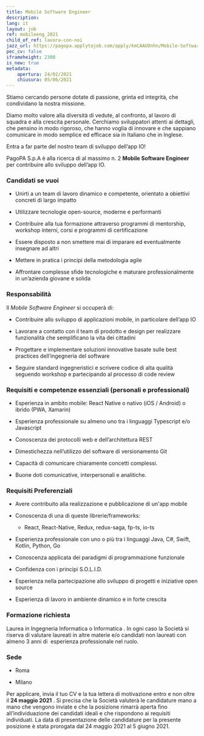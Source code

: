 ```yaml
---
title: Mobile Software Engineer
description:
lang: it
layout: job
ref: mobileeng_2021
child_of_ref: lavora-con-noi
jazz_url: https://pagopa.applytojob.com/apply/kmCAAUOnhn/Mobile-Software-Engineer
pec_cv: false
iframeheight: 2300
is_new: true
metadata:
    apertura: 24/02/2021
    chiusura: 05/06/2021
---
```


Stiamo cercando persone dotate di passione, grinta ed integrità, che condividano la nostra missione.

Diamo molto valore alla diversità di vedute, al confronto, al lavoro di squadra e alla crescita personale. Cerchiamo sviluppatori attenti ai dettagli, che pensino in modo rigoroso, che hanno voglia di innovare e che sappiano comunicare in modo semplice ed efficace sia in Italiano che in Inglese.

Entra a far parte del nostro team di sviluppo dell’app IO!

PagoPA S.p.A è alla ricerca di al massimo n. 2 **Mobile Software Engineer** per contribuire allo sviluppo dell’app IO.



### Candidati se vuoi 

* Unirti a un team di lavoro dinamico e competente, orientato a obiettivi concreti di largo impatto

* Utilizzare tecnologie open-source, moderne e performanti

* Contribuire alla tua formazione attraverso programmi di mentorship, workshop interni, corsi e programmi di certificazione

* Essere disposto a non smettere mai di imparare ed eventualmente insegnare ad altri

* Mettere in pratica i principi della metodologia agile

* Affrontare complesse sfide tecnologiche e maturare professionalmente in un’azienda giovane e solida


### Responsabilità

Il _Mobile Software Engineer_ si occuperà di:

* Contribuire allo sviluppo di applicazioni mobile, in particolare dell’app IO

* Lavorare a contatto con il team di prodotto e design per realizzare funzionalità che semplificano la vita dei cittadini

* Progettare e implementare soluzioni innovative basate sulle best practices dell’ingegneria del software

* Seguire standard ingegneristici e scrivere codice di alta qualità seguendo workshop e partecipando al processo di code review


### Requisiti e competenze essenziali (personali e professionali)

* Esperienza in ambito mobile: React Native o nativo (iOS / Android) o ibrido (PWA, Xamarin)

* Esperienza professionale su almeno uno tra i linguaggi Typescript e/o Javascript

* Conoscenza dei protocolli web e dell’architettura REST

* Dimestichezza nell’utilizzo del software di versionamento Git

* Capacità di comunicare chiaramente concetti complessi.

* Buone doti comunicative, interpersonali e analitiche.


### Requisiti Preferenziali

* Avere contribuito alla realizzazione e pubblicazione di un'app mobile

* Conoscenza di una di queste librerie/frameworks:
    * React, React-Native, Redux, redux-saga, fp-ts, io-ts

* Esperienza professionale con uno o più tra i linguaggi Java, C#, Swift, Kotlin, Python, Go

* Conoscenza applicata dei paradigmi di programmazione funzionale

* Confidenza con i principi S.O.L.I.D.

* Esperienza nella partecipazione allo sviluppo di progetti e iniziative open source

* Esperienza di lavoro in ambiente dinamico e in forte crescita 


### Formazione richiesta 

Laurea in Ingegneria Informatica o Informatica . In ogni caso la Società si riserva di valutare laureati in altre materie e/o candidati non laureati con almeno 3 anni di  esperienza professionale nel ruolo. 


### Sede

* Roma

* Milano

Per applicare, invia il tuo CV e la tua lettera di motivazione entro e non oltre il **24 maggio 2021** . Si precisa che la Società valuterà le candidature mano a mano che vengono inviate e che la posizione rimarrà aperta fino all’individuazione dei candidati ideali e che rispondono ai requisiti individuati.
La data di presentazione delle candidature per la presente posizione è stata prorogata dal 24 maggio 2021 al 5 giugno 2021.

